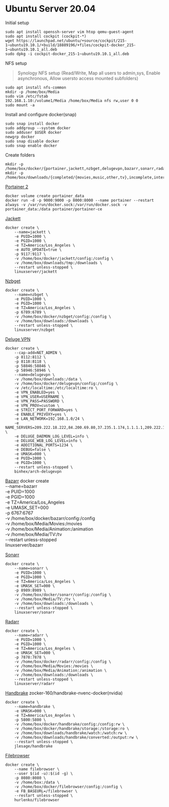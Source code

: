 # Ubuntu Server 20.04

Initial setup
```
sudo apt install openssh-server vim htop qemu-guest-agent
sudo apt install cockpit (cockpit-*)
wget https://launchpad.net/ubuntu/+source/cockpit/215-1~ubuntu19.10.1/+build/18889196/+files/cockpit-docker_215-1~ubuntu19.10.1_all.deb
sudo dpkg -i cockpit-docker_215-1~ubuntu19.10.1_all.deb
```

NFS setup
> Synology NFS setup (Read/Write, Map all users to admin,sys, Enable asynchronous, Allow usersto access mounted subfolders)
```
sudo apt install nfs-common
mkdir -p /home/box/Media
sudo vim /etc/fstab
192.168.1.10:/volume1/Media /home/box/Media nfs rw,user 0 0
sudo mount -a
```

Install and configure docker(snap)
```
sudo snap install docker
sudo addgroup --system docker
sudo adduser $USER docker
newgrp docker
sudo snap disable docker
sudo snap enable docker
```

Create folders
```
mkdir -p /home/box/docker/{portainer,jackett,nzbget,delugevpn,bazarr,sonarr,radarr,handbrake,filebrowser}/config
mkdir -p /home/box/downloads/{completed/{movies,music,other,tv},incomplete,intermediate,nzb,queue,tmp,watch,handbrake/{converted,storage,watch}}

```

[Portainer 2](https://hub.docker.com/r/portainer/portainer-ce)
```
docker volume create portainer_data
docker run -d -p 9000:9000 -p 8000:8000 --name portainer --restart always -v /var/run/docker.sock:/var/run/docker.sock -v portainer_data:/data portainer/portainer-ce
```

[Jackett](https://hub.docker.com/r/linuxserver/jackett)
```
docker create \
	--name=jackett \
	-e PUID=1000 \
	-e PGID=1000 \
	-e TZ=America/Los_Angeles \
	-e AUTO_UPDATE=true \
	-p 9117:9117 \
	-v /home/box/docker/jackett/config:/config \
	-v /home/box/downloads/tmp:/downloads \
	--restart unless-stopped \
	linuxserver/jackett
```

[Nzbget](https://hub.docker.com/r/linuxserver/nzbget)
```
docker create \
	--name=nzbget \
	-e PUID=1000 \
	-e PGID=1000 \
	-e TZ=America/Los_Angeles \
	-p 6789:6789 \
	-v /home/box/docker/nzbget/config:/config \
	-v /home/box/downloads:/downloads \
	--restart unless-stopped \
	linuxserver/nzbget
```

[Deluge VPN](https://github.com/binhex/arch-delugevpn)
```
docker create \
	--cap-add=NET_ADMIN \
	-p 8112:8112 \
	-p 8118:8118 \
	-p 58846:58846 \
	-p 58946:58946 \
	--name=delugevpn \
	-v /home/box/downloads:/data \
	-v /home/box/docker/delugevpn/config:/config \
	-v /etc/localtime:/etc/localtime:ro \
	-e VPN_ENABLED=yes \
	-e VPN_USER=USERNAME \
	-e VPN_PASS=PASSWORD \
	-e VPN_PROV=custom \
	-e STRICT_PORT_FORWARD=yes \
	-e ENABLE_PRIVOXY=yes \
	-e LAN_NETWORK=192.168.1.0/24 \
	-e NAME_SERVERS=209.222.18.222,84.200.69.80,37.235.1.174,1.1.1.1,209.222.18.218,37.235.1.177,84.200.70.40,1.0.0.1 \
	-e DELUGE_DAEMON_LOG_LEVEL=info \
	-e DELUGE_WEB_LOG_LEVEL=info \
	-e ADDITIONAL_PORTS=1234 \
	-e DEBUG=false \
	-e UMASK=000 \
	-e PUID=1000 \
	-e PGID=1000 \
	--restart unless-stopped \
	binhex/arch-delugevpn
```

[Bazarr](https://hub.docker.com/r/linuxserver/bazarr)
docker create \
	--name=bazarr \
	-e PUID=1000 \
	-e PGID=1000 \
	-e TZ=America/Los_Angeles \
	-e UMASK_SET=000 \
	-p 6767:6767 \
	-v /home/box/docker/bazarr/config:/config \
	-v /home/box/Media/Movies:/movies \
	-v /home/box/Media/Animation:/animation \
	-v /home/box/Media/TV:/tv \
	--restart unless-stopped \
	linuxserver/bazarr

[Sonarr](https://hub.docker.com/r/linuxserver/sonarr)
```
docker create \
	--name=sonarr \
	-e PUID=1000 \
	-e PGID=1000 \
	-e TZ=America/Los_Angeles \
	-e UMASK_SET=000 \
	-p 8989:8989 \
	-v /home/box/docker/sonarr/config:/config \
	-v /home/box/Media/TV:/tv \
	-v /home/box/downloads:/downloads \
	--restart unless-stopped \
	linuxserver/sonarr
```

[Radarr](https://hub.docker.com/r/linuxserver/radarr)
```
docker create \
	--name=radarr \
	-e PUID=1000 \
	-e PGID=1000 \
	-e TZ=America/Los_Angeles \
	-e UMASK_SET=000 \
	-p 7878:7878 \
	-v /home/box/docker/radarr/config:/config \
	-v /home/box/Media/Movies:/movies \
	-v /home/box/Media/Animation:/animation \
	-v /home/box/downloads:/downloads \
	--restart unless-stopped \
	linuxserver/radarr
```

[Handbrake](https://hub.docker.com/r/jlesage/handbrake/)
zocker-160/handbrake-nvenc-docker(nvidia)
```
docker create \
	--name=handbrake \
	-e UMASK=000 \
	-e TZ=America/Los_Angeles \
	-p 5800:5800 \
	-v /home/box/docker/handbrake/config:/config:rw \
	-v /home/box/docker/handbrake/storage:/storage:ro \
	-v /home/box/downloads/handbrake/watch:/watch:rw \
	-v /home/box/downloads/handbrake/converted:/output:rw \
	--restart unless-stopped \
	jlesage/handbrake
```

[Filebrowser](https://hub.docker.com/r/hurlenko/filebrowser)
```
docker create \
	--name filebrowser \
	--user $(id -u):$(id -g) \
	-p 8080:8080 \
	-v /home/box:/data \
	-v /home/box/docker/filebrowser/config:/config \
	-e FB_BASEURL=/filebrowser \
	--restart unless-stopped \
	hurlenko/filebrowser
```
